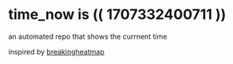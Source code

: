 # time_now is (( 1707332400711 ))

an automated repo that shows the currnent time

inspired by [breakingheatmap](https://github.com/breakingheatmap/breakingheatmap)